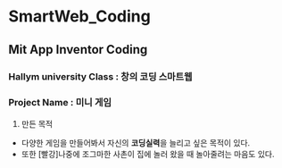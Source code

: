 # SmartWeb_Coding
## Mit App Inventor Coding

### Hallym university Class : 창의 코딩 스마트웹
### Project Name : 미니 게임
1. 만든 목적
  + 다양한 게임을 만들어봐서 자신의 **코딩실력**을 늘리고 싶은 목적이 있다.
  + 또한 [빨강]나중에 조그마한 사촌이 집에 놀러 왔을 때 놀아줄려는 마음도 있다.
